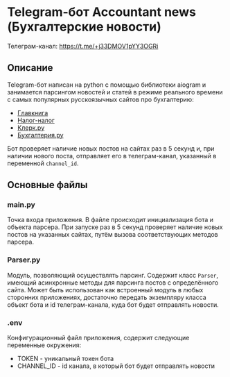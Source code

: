 # Telegram-бот Accountant news (Бухгалтерские новости)
Телеграм-канал: https://t.me/+j33DMOV1pYY3OGRi

## Описание
Telegram-бот написан на python с помощью библиотеки aiogram и занимается парсингом новостей и статей в режиме реального времени с самых популярных русскоязычных сайтов про бухгалтерию:

- [Главкнига](https://glavkniga.ru/)
- [Налог-налог](https://nalog-nalog.ru/)
- [Клерк.ру](https://www.klerk.ru/)
- [Бухгалтерия.ру](https://www.buhgalteria.ru/)

Бот проверяет наличие новых постов на сайтах раз в 5 секунд и, при наличии нового поста, отправляет его в телеграм-канал, указанный в переменной `channel_id`.

## Основные файлы

### main.py
Точка входа приложения.
В файле происходит инициализация бота и объекта парсера.
При запуске раз в 5 секунд проверяет наличие новых постов на указанных сайтах, путём вызова соответствующих методов парсера.


### Parser.py
Модуль, позволяющий осуществлять парсинг.
Содержит класс `Parser`, имеющий асинхронные методы для парсинга постов с определённого сайта.
Может быть использован как встроенный модуль в любых сторонних приложениях, достаточно передать экземпляру класса объект бота и id телеграм-канала, куда бот будет отправлять новости.


### .env
Конфигурационный файл приложения, содержит следующие переменные окружения:
- TOKEN - уникальный токен бота
- CHANNEL_ID - id канала, в который бот будет отправлять новости
